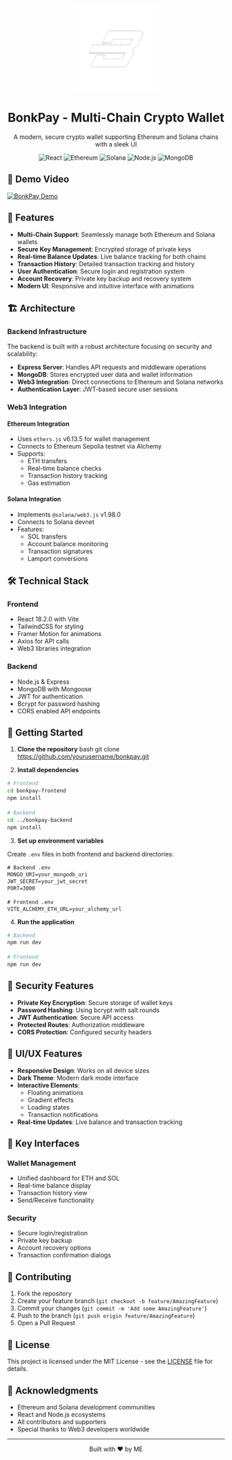 <div align="center">
  <img src="bonkpay-frontend/src/assets/bonk.png" alt="BonkPay Logo" width="200"/>

  # BonkPay - Multi-Chain Crypto Wallet
  
  <p align="center">
    A modern, secure crypto wallet supporting Ethereum and Solana chains with a sleek UI
  </p>

  <div>
    <img src="https://img.shields.io/badge/React-20232A?style=for-the-badge&logo=react&logoColor=61DAFB" alt="React"/>
    <img src="https://img.shields.io/badge/Ethereum-3C3C3D?style=for-the-badge&logo=Ethereum&logoColor=white" alt="Ethereum"/>
    <img src="https://img.shields.io/badge/Solana-9945FF?style=for-the-badge&logo=Solana&logoColor=white" alt="Solana"/>
    <img src="https://img.shields.io/badge/Node.js-339933?style=for-the-badge&logo=nodedotjs&logoColor=white" alt="Node.js"/>
    <img src="https://img.shields.io/badge/MongoDB-4EA94B?style=for-the-badge&logo=mongodb&logoColor=white" alt="MongoDB"/>
  </div>
</div>

## 🎥 Demo Video

[![BonkPay Demo](https://img.youtube.com/vi/SJ6JZ5TfxQk/0.jpg)](https://www.youtube.com/watch?v=SJ6JZ5TfxQk)

## 🌟 Features

- **Multi-Chain Support**: Seamlessly manage both Ethereum and Solana wallets
- **Secure Key Management**: Encrypted storage of private keys
- **Real-time Balance Updates**: Live balance tracking for both chains
- **Transaction History**: Detailed transaction tracking and history
- **User Authentication**: Secure login and registration system
- **Account Recovery**: Private key backup and recovery system
- **Modern UI**: Responsive and intuitive interface with animations

## 🏗️ Architecture

### Backend Infrastructure

The backend is built with a robust architecture focusing on security and scalability:

- **Express Server**: Handles API requests and middleware operations
- **MongoDB**: Stores encrypted user data and wallet information
- **Web3 Integration**: Direct connections to Ethereum and Solana networks
- **Authentication Layer**: JWT-based secure user sessions

### Web3 Integration

#### Ethereum Integration
- Uses `ethers.js` v6.13.5 for wallet management
- Connects to Ethereum Sepolia testnet via Alchemy
- Supports:
  - ETH transfers
  - Real-time balance checks
  - Transaction history tracking
  - Gas estimation

#### Solana Integration
- Implements `@solana/web3.js` v1.98.0
- Connects to Solana devnet
- Features:
  - SOL transfers
  - Account balance monitoring
  - Transaction signatures
  - Lamport conversions

## 🛠️ Technical Stack

### Frontend
- React 18.2.0 with Vite
- TailwindCSS for styling
- Framer Motion for animations
- Axios for API calls
- Web3 libraries integration

### Backend
- Node.js & Express
- MongoDB with Mongoose
- JWT for authentication
- Bcrypt for password hashing
- CORS enabled API endpoints

## 🚀 Getting Started

1. **Clone the repository**
bash
git clone https://github.com/yourusername/bonkpay.git

2. **Install dependencies**

```bash
# Frontend
cd bonkpay-frontend
npm install

# Backend
cd ../bonkpay-backend
npm install
```

3. **Set up environment variables**

Create `.env` files in both frontend and backend directories:

```env
# Backend .env
MONGO_URI=your_mongodb_uri
JWT_SECRET=your_jwt_secret
PORT=3000

# Frontend .env
VITE_ALCHEMY_ETH_URL=your_alchemy_url
```

4. **Run the application**
```bash
# Backend
npm run dev

# Frontend
npm run dev
```

## 🔐 Security Features

- **Private Key Encryption**: Secure storage of wallet keys
- **Password Hashing**: Using bcrypt with salt rounds
- **JWT Authentication**: Secure API access
- **Protected Routes**: Authorization middleware
- **CORS Protection**: Configured security headers

## 🎨 UI/UX Features

- **Responsive Design**: Works on all device sizes
- **Dark Theme**: Modern dark mode interface
- **Interactive Elements**: 
  - Floating animations
  - Gradient effects
  - Loading states
  - Transaction notifications
- **Real-time Updates**: Live balance and transaction tracking

## 📱 Key Interfaces

### Wallet Management
- Unified dashboard for ETH and SOL
- Real-time balance display
- Transaction history view
- Send/Receive functionality

### Security
- Secure login/registration
- Private key backup
- Account recovery options
- Transaction confirmation dialogs

## 🤝 Contributing

1. Fork the repository
2. Create your feature branch (`git checkout -b feature/AmazingFeature`)
3. Commit your changes (`git commit -m 'Add some AmazingFeature'`)
4. Push to the branch (`git push origin feature/AmazingFeature`)
5. Open a Pull Request

## 📄 License

This project is licensed under the MIT License - see the [LICENSE](LICENSE) file for details.

## 🙏 Acknowledgments

- Ethereum and Solana development communities
- React and Node.js ecosystems
- All contributors and supporters
- Special thanks to Web3 developers worldwide

---

<div align="center">
  <p>Built with ❤️ by ME </p>
</div>